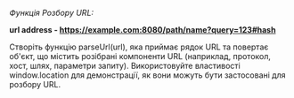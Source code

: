 _Функція Розбору URL:_


**url address - https://example.com:8080/path/name?query=123#hash**

Створіть функцію parseUrl(url), яка приймає рядок URL та повертає об'єкт, що містить розібрані компоненти URL 
(наприклад, протокол, хост, шлях, параметри запиту).
Використовуйте властивості window.location для демонстрації, як вони можуть бути застосовані для розбору URL.


